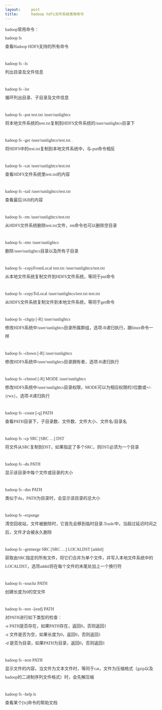 ```yaml
---
layout:     post
title:      hadoop hdfs文件系统常用命令
---
```

<div id="article_content" class="article_content clearfix csdn-tracking-statistics" data-pid="blog" data-mod="popu_307" data-dsm="post">
								            <link rel="stylesheet" href="https://csdnimg.cn/release/phoenix/template/css/ck_htmledit_views-f76675cdea.css">
						<div class="htmledit_views" id="content_views">
                
<div style="border:0px;list-style:none;color:rgb(51,51,51);font-family:'宋体';font-size:14px;line-height:28px;">
hadoop常用命令： </div>
<div style="border:0px;list-style:none;color:rgb(51,51,51);font-family:'宋体';font-size:14px;line-height:28px;">
hadoop fs </div>
<div style="border:0px;list-style:none;color:rgb(51,51,51);font-family:'宋体';font-size:14px;line-height:28px;">
查看Hadoop HDFS支持的所有命令 </div>
<div style="border:0px;list-style:none;color:rgb(51,51,51);font-family:'宋体';font-size:14px;line-height:28px;">
 </div>
<div style="border:0px;list-style:none;color:rgb(51,51,51);font-family:'宋体';font-size:14px;line-height:28px;">
hadoop fs –ls </div>
<div style="border:0px;list-style:none;color:rgb(51,51,51);font-family:'宋体';font-size:14px;line-height:28px;">
列出目录及文件信息 </div>
<div style="border:0px;list-style:none;color:rgb(51,51,51);font-family:'宋体';font-size:14px;line-height:28px;">
 </div>
<div style="border:0px;list-style:none;color:rgb(51,51,51);font-family:'宋体';font-size:14px;line-height:28px;">
hadoop fs –lsr </div>
<div style="border:0px;list-style:none;color:rgb(51,51,51);font-family:'宋体';font-size:14px;line-height:28px;">
循环列出目录、子目录及文件信息 </div>
<div style="border:0px;list-style:none;color:rgb(51,51,51);font-family:'宋体';font-size:14px;line-height:28px;">
 </div>
<div style="border:0px;list-style:none;color:rgb(51,51,51);font-family:'宋体';font-size:14px;line-height:28px;">
hadoop fs –put test.txt /user/sunlightcs </div>
<div style="border:0px;list-style:none;color:rgb(51,51,51);font-family:'宋体';font-size:14px;line-height:28px;">
将本地文件<a href="http://www.2cto.com/os/" rel="nofollow" class="keylink" style="color:rgb(51,51,51);text-decoration:none;">系统</a>的test.txt复制到HDFS文件系统的/user/sunlightcs目录下 </div>
<div style="border:0px;list-style:none;color:rgb(51,51,51);font-family:'宋体';font-size:14px;line-height:28px;">
 </div>
<div style="border:0px;list-style:none;color:rgb(51,51,51);font-family:'宋体';font-size:14px;line-height:28px;">
hadoop fs –get /user/sunlightcs/test.txt . </div>
<div style="border:0px;list-style:none;color:rgb(51,51,51);font-family:'宋体';font-size:14px;line-height:28px;">
将HDFS中的test.txt复制到本地文件系统中，与-put命令相反 </div>
<div style="border:0px;list-style:none;color:rgb(51,51,51);font-family:'宋体';font-size:14px;line-height:28px;">
 </div>
<div style="border:0px;list-style:none;color:rgb(51,51,51);font-family:'宋体';font-size:14px;line-height:28px;">
hadoop fs –cat /user/sunlightcs/test.txt </div>
<div style="border:0px;list-style:none;color:rgb(51,51,51);font-family:'宋体';font-size:14px;line-height:28px;">
查看HDFS文件系统里test.txt的内容 </div>
<div style="border:0px;list-style:none;color:rgb(51,51,51);font-family:'宋体';font-size:14px;line-height:28px;">
 </div>
<div style="border:0px;list-style:none;color:rgb(51,51,51);font-family:'宋体';font-size:14px;line-height:28px;">
hadoop fs –tail /user/sunlightcs/test.txt </div>
<div style="border:0px;list-style:none;color:rgb(51,51,51);font-family:'宋体';font-size:14px;line-height:28px;">
查看最后1KB的内容 </div>
<div style="border:0px;list-style:none;color:rgb(51,51,51);font-family:'宋体';font-size:14px;line-height:28px;">
 </div>
<div style="border:0px;list-style:none;color:rgb(51,51,51);font-family:'宋体';font-size:14px;line-height:28px;">
hadoop fs –rm /user/sunlightcs/test.txt </div>
<div style="border:0px;list-style:none;color:rgb(51,51,51);font-family:'宋体';font-size:14px;line-height:28px;">
从HDFS文件系统删除test.txt文件，rm命令也可以删除空目录 </div>
<div style="border:0px;list-style:none;color:rgb(51,51,51);font-family:'宋体';font-size:14px;line-height:28px;">
 </div>
<div style="border:0px;list-style:none;color:rgb(51,51,51);font-family:'宋体';font-size:14px;line-height:28px;">
hadoop fs –rmr /user/sunlightcs </div>
<div style="border:0px;list-style:none;color:rgb(51,51,51);font-family:'宋体';font-size:14px;line-height:28px;">
删除/user/sunlightcs目录以及所有子目录 </div>
<div style="border:0px;list-style:none;color:rgb(51,51,51);font-family:'宋体';font-size:14px;line-height:28px;">
 </div>
<div style="border:0px;list-style:none;color:rgb(51,51,51);font-family:'宋体';font-size:14px;line-height:28px;">
hadoop fs –copyFromLocal test.txt /user/sunlightcs/test.txt </div>
<div style="border:0px;list-style:none;color:rgb(51,51,51);font-family:'宋体';font-size:14px;line-height:28px;">
从本地文件系统复制文件到HDFS文件系统，等同于put命令 </div>
<div style="border:0px;list-style:none;color:rgb(51,51,51);font-family:'宋体';font-size:14px;line-height:28px;">
 </div>
<div style="border:0px;list-style:none;color:rgb(51,51,51);font-family:'宋体';font-size:14px;line-height:28px;">
hadoop fs –copyToLocal /user/sunlightcs/test.txt test.txt </div>
<div style="border:0px;list-style:none;color:rgb(51,51,51);font-family:'宋体';font-size:14px;line-height:28px;">
从HDFS文件系统复制文件到本地文件系统，等同于get命令 </div>
<div style="border:0px;list-style:none;color:rgb(51,51,51);font-family:'宋体';font-size:14px;line-height:28px;">
 </div>
<div style="border:0px;list-style:none;color:rgb(51,51,51);font-family:'宋体';font-size:14px;line-height:28px;">
hadoop fs –chgrp [-R] /user/sunlightcs </div>
<div style="border:0px;list-style:none;color:rgb(51,51,51);font-family:'宋体';font-size:14px;line-height:28px;">
修改HDFS系统中/user/sunlightcs目录所属群组，选项-R递归执行，跟linux命令一样 </div>
<div style="border:0px;list-style:none;color:rgb(51,51,51);font-family:'宋体';font-size:14px;line-height:28px;">
 </div>
<div style="border:0px;list-style:none;color:rgb(51,51,51);font-family:'宋体';font-size:14px;line-height:28px;">
hadoop fs –chown [-R] /user/sunlightcs </div>
<div style="border:0px;list-style:none;color:rgb(51,51,51);font-family:'宋体';font-size:14px;line-height:28px;">
修改HDFS系统中/user/sunlightcs目录拥有者，选项-R递归执行 </div>
<div style="border:0px;list-style:none;color:rgb(51,51,51);font-family:'宋体';font-size:14px;line-height:28px;">
 </div>
<div style="border:0px;list-style:none;color:rgb(51,51,51);font-family:'宋体';font-size:14px;line-height:28px;">
hadoop fs –chmod [-R] MODE /user/sunlightcs </div>
<div style="border:0px;list-style:none;color:rgb(51,51,51);font-family:'宋体';font-size:14px;line-height:28px;">
修改HDFS系统中/user/sunlightcs目录权限，MODE可以为相应权限的3位数或+/-{rwx}，选项-R递归执行 </div>
<div style="border:0px;list-style:none;color:rgb(51,51,51);font-family:'宋体';font-size:14px;line-height:28px;">
 </div>
<div style="border:0px;list-style:none;color:rgb(51,51,51);font-family:'宋体';font-size:14px;line-height:28px;">
hadoop fs –count [-q] PATH </div>
<div style="border:0px;list-style:none;color:rgb(51,51,51);font-family:'宋体';font-size:14px;line-height:28px;">
查看PATH目录下，子目录数、文件数、文件大小、文件名/目录名 </div>
<div style="border:0px;list-style:none;color:rgb(51,51,51);font-family:'宋体';font-size:14px;line-height:28px;">
 </div>
<div style="border:0px;list-style:none;color:rgb(51,51,51);font-family:'宋体';font-size:14px;line-height:28px;">
hadoop fs –cp SRC [SRC …] DST      </div>
<div style="border:0px;list-style:none;color:rgb(51,51,51);font-family:'宋体';font-size:14px;line-height:28px;">
将文件从SRC复制到DST，如果指定了多个SRC，则DST必须为一个目录 </div>
<div style="border:0px;list-style:none;color:rgb(51,51,51);font-family:'宋体';font-size:14px;line-height:28px;">
 </div>
<div style="border:0px;list-style:none;color:rgb(51,51,51);font-family:'宋体';font-size:14px;line-height:28px;">
hadoop fs –du PATH </div>
<div style="border:0px;list-style:none;color:rgb(51,51,51);font-family:'宋体';font-size:14px;line-height:28px;">
显示该目录中每个文件或目录的大小 </div>
<div style="border:0px;list-style:none;color:rgb(51,51,51);font-family:'宋体';font-size:14px;line-height:28px;">
 </div>
<div style="border:0px;list-style:none;color:rgb(51,51,51);font-family:'宋体';font-size:14px;line-height:28px;">
hadoop fs –dus PATH </div>
<div style="border:0px;list-style:none;color:rgb(51,51,51);font-family:'宋体';font-size:14px;line-height:28px;">
类似于du，PATH为目录时，会显示该目录的总大小 </div>
<div style="border:0px;list-style:none;color:rgb(51,51,51);font-family:'宋体';font-size:14px;line-height:28px;">
 </div>
<div style="border:0px;list-style:none;color:rgb(51,51,51);font-family:'宋体';font-size:14px;line-height:28px;">
hadoop fs –expunge </div>
<div style="border:0px;list-style:none;color:rgb(51,51,51);font-family:'宋体';font-size:14px;line-height:28px;">
清空回收站，文件被删除时，它首先会移到临时目录.Trash/中，当超过延迟时间之后，文件才会被永久删除 </div>
<div style="border:0px;list-style:none;color:rgb(51,51,51);font-family:'宋体';font-size:14px;line-height:28px;">
 </div>
<div style="border:0px;list-style:none;color:rgb(51,51,51);font-family:'宋体';font-size:14px;line-height:28px;">
hadoop fs –getmerge SRC [SRC …] LOCALDST [addnl]     </div>
<div style="border:0px;list-style:none;color:rgb(51,51,51);font-family:'宋体';font-size:14px;line-height:28px;">
获取由SRC指定的所有文件，将它们合并为单个文件，并写入本地文件系统中的LOCALDST，选项addnl将在每个文件的末尾处加上一个换行符 </div>
<div style="border:0px;list-style:none;color:rgb(51,51,51);font-family:'宋体';font-size:14px;line-height:28px;">
 </div>
<div style="border:0px;list-style:none;color:rgb(51,51,51);font-family:'宋体';font-size:14px;line-height:28px;">
hadoop fs –touchz PATH  </div>
<div style="border:0px;list-style:none;color:rgb(51,51,51);font-family:'宋体';font-size:14px;line-height:28px;">
创建长度为0的空文件 </div>
<div style="border:0px;list-style:none;color:rgb(51,51,51);font-family:'宋体';font-size:14px;line-height:28px;">
 </div>
<div style="border:0px;list-style:none;color:rgb(51,51,51);font-family:'宋体';font-size:14px;line-height:28px;">
hadoop fs –test –[ezd] PATH    </div>
<div style="border:0px;list-style:none;color:rgb(51,51,51);font-family:'宋体';font-size:14px;line-height:28px;">
对PATH进行如下类型的检查： </div>
<div style="border:0px;list-style:none;color:rgb(51,51,51);font-family:'宋体';font-size:14px;line-height:28px;">
-e PATH是否存在，如果PATH存在，返回0，否则返回1 </div>
<div style="border:0px;list-style:none;color:rgb(51,51,51);font-family:'宋体';font-size:14px;line-height:28px;">
-z 文件是否为空，如果长度为0，返回0，否则返回1 </div>
<div style="border:0px;list-style:none;color:rgb(51,51,51);font-family:'宋体';font-size:14px;line-height:28px;">
-d 是否为目录，如果PATH为目录，返回0，否则返回1 </div>
<div style="border:0px;list-style:none;color:rgb(51,51,51);font-family:'宋体';font-size:14px;line-height:28px;">
 </div>
<div style="border:0px;list-style:none;color:rgb(51,51,51);font-family:'宋体';font-size:14px;line-height:28px;">
hadoop fs –text PATH </div>
<div style="border:0px;list-style:none;color:rgb(51,51,51);font-family:'宋体';font-size:14px;line-height:28px;">
显示文件的内容，当文件为文本文件时，等同于cat，文件为压缩格式（gzip以及hadoop的二进制序列文件格式）时，会先解压缩 </div>
<div style="border:0px;list-style:none;color:rgb(51,51,51);font-family:'宋体';font-size:14px;line-height:28px;">
 </div>
<div style="border:0px;list-style:none;color:rgb(51,51,51);font-family:'宋体';font-size:14px;line-height:28px;">
hadoop fs –help ls </div>
<div style="border:0px;list-style:none;color:rgb(51,51,51);font-family:'宋体';font-size:14px;line-height:28px;">
查看某个[ls]命令的帮助文档</div>
            </div>
                </div>